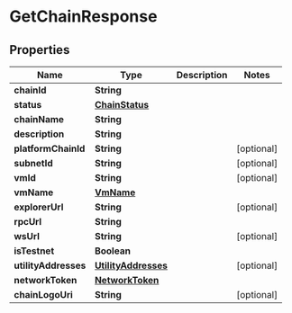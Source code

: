 # GetChainResponse

## Properties
Name | Type | Description | Notes
------------ | ------------- | ------------- | -------------
**chainId** | **String** |  | 
**status** | [**ChainStatus**](ChainStatus.md) |  | 
**chainName** | **String** |  | 
**description** | **String** |  | 
**platformChainId** | **String** |  |  [optional]
**subnetId** | **String** |  |  [optional]
**vmId** | **String** |  |  [optional]
**vmName** | [**VmName**](VmName.md) |  | 
**explorerUrl** | **String** |  |  [optional]
**rpcUrl** | **String** |  | 
**wsUrl** | **String** |  |  [optional]
**isTestnet** | **Boolean** |  | 
**utilityAddresses** | [**UtilityAddresses**](UtilityAddresses.md) |  |  [optional]
**networkToken** | [**NetworkToken**](NetworkToken.md) |  | 
**chainLogoUri** | **String** |  |  [optional]
